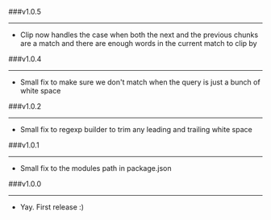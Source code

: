 ###v1.0.5

---

- Clip now handles the case when both the next and the previous chunks are a match and there are enough words in the current match to clip by

###v1.0.4

---

- Small fix to make sure we don't match when the query is just a bunch of white space

###v1.0.2

---

- Small fix to regexp builder to trim any leading and trailing white space

###v1.0.1

---

- Small fix to the modules path in package.json

###v1.0.0

---

- Yay. First release :)
